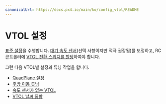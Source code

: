 ```yaml
---
canonicalUrl: https://docs.px4.io/main/ko/config_vtol/README
---
```


# VTOL 설정

[표준 설정](../config/README.md)을 수행합니다. [대기 속도 센서](../config/airspeed.md)(선택 사항이지만 적극 권장됨)를 보정하고, RC 콘트롤러에 [VTOL 전환 스위치를 할당](../config/flight_mode.md#what-flight-modes-and-switches-should-i-set)하여야 합니다.

그런 다음 VTOL별 설정과 튜닝 작업을 합니다.

* [QuadPlane 설정](../config_vtol/vtol_quad_configuration.md)
* [후방 이동 튜닝](../config_vtol/vtol_back_transition_tuning.md)
* [속도 센서가 없는 VTOL](../config_vtol/vtol_without_airspeed_sensor.md)
* [VTOL 날씨 풍향](../config_vtol/vtol_weathervane.md)
